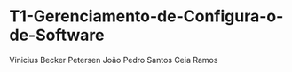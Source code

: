 # T1-Gerenciamento-de-Configura-o-de-Software

Vinicius Becker Petersen
João Pedro Santos Ceia Ramos
